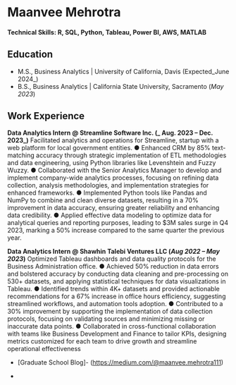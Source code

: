 # Maanvee Mehrotra 

#### Technical Skills: R, SQL, Python, Tableau, Power BI, AWS, MATLAB

## Education
- M.S., Business Analytics | University of California, Davis (Expected_June 2024_)
- B.S., Business Analytics | California State University, Sacramento (_May 2023_)

## Work Experience
**Data Analytics Intern @ Streamline Software Inc. (_ Aug. 2023 – Dec. 2023_)**
Facilitated analytics and operations for Streamline, startup with a web platform for local government entities.
● Enhanced CRM by 85% text-matching accuracy through strategic implementation of ETL methodologies and data engineering, using Python libraries like Levenshtein and Fuzzy Wuzzy.
● Collaborated with the Senior Analytics Manager to develop and implement company-wide analytics processes, focusing on refining data collection, analysis methodologies, and implementation strategies for enhanced frameworks.
● Implemented Python tools like Pandas and NumPy to combine and clean diverse datasets, resulting in a 70% improvement in data accuracy, ensuring greater reliability and enhancing data credibility.
● Applied effective data modeling to optimize data for analytical queries and reporting purposes, leading to $3M
sales surge in Q4 2023, marking a 50% increase compared to the same quarter the previous year.

**Data Analytics Intern  @ Shawhin Talebi Ventures LLC (_Aug 2022 – May 2023_)**
Optimized Tableau dashboards and data quality protocols for the Business Administration office.
● Achieved 50% reduction in data errors and bolstered accuracy by conducting data cleaning and pre-processing on 530+ datasets, and applying statistical techniques for data visualizations in Tableau.
● Identified trends within 4K+ datasets and provided actionable recommendations for a 67% increase in office hours efficiency, suggesting streamlined workflows, and automation tools adoption.
● Contributed to a 30% improvement by supporting the implementation of data collection protocols, focusing on validating sources and minimizing missing or inaccurate data points.
● Collaborated in cross-functional collaboration with teams like Business Development and Finance to tailor KPIs, designing metrics customized for each team to drive growth and streamline operational effectiveness


- [Graduate School Blog]- (https://medium.com/@maanvee.mehrotra111)

- 
